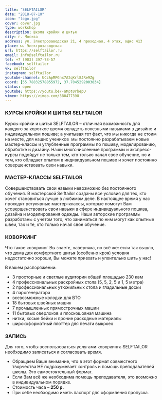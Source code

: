 ```yaml
---
title: "SELFTAILOR"
date: "2018-07-10"
icon: "logo.jpg"
cover: cover.jpg
type: workshop
description: Школа кройки и шитья
city: г. Москва
address: ул. Электрозаводская 21, 4 проходная, 4 этаж, офис 413
place: м. Электрозаводская
url: https://selftailor.ru
email: info@selftailor.ru
tel: +7 (903) 397-78-57
facebook: selftailor
vk: selftailor
instagram: selftailor
youtube-channel: UCzApMFGnx7A2qKrl8JRe9Zg
coord: [55.78832578855972, 37.7045292003834]
status: open
youtube: https://youtu.be/-aMpt0rbepU
vimeo: https://vimeo.com/380477308
---
```


### КУРСЫ КРОЙКИ И ШИТЬЯ SELFTAILOR

Курсы кройки и шитья SELFTAILOR – отличная возможность для каждого за короткое время овладеть полезными навыками в дизайне и индивидуальном пошиве; а учитывая тот факт, что мы никогда не стоим на месте, для наших учеников  мы постоянно разрабатываем новые мастер-классы и углубленные программы по пошиву, моделированию, обработке и дизайну. Наши многочисленные программы и экспресс-курсы подойдут не только тем, кто только начал свое обучение, но и тем, кто обладает опытом в индивидуальном пошиве и хочет постоянно совершенствовать свои навыки.

### МАСТЕР-КЛАССЫ SELFTAILOR

Совершенствовать свои навыки невозможно без постоянного обучения. В мастерской Selftailor созданы все условия для тех, кто хочет становиться лучше в любимом деле. В настоящее время у нас проходят регулярные мастер-классы, которые помогут Вам усовершенствовать свои навыки в сфере индивидуального пошива, дизайна и моделирования одежды. Наши авторские программы разработаны с учетом того, что заниматься по ним могут как опытные швеи, так и те, кто только начал свое обучение.

### КОВОРКИНГ

Что такое коворкинг Вы знаете, наверняка, но всё же: если так вышло, что дома для комфортного шитья (особенно кроя) условия недостаточно хороши, Вы можете приехать и упоительно шить у нас!

В вашем распоряжении:

- 3 просторные и светлые аудитории общей площадью 230 квм
- 4 профессиональных раскройных стола (5, 5, 2, 5 и 1, 5 метра)
- 2 профессиональных утюжильных стола и гладильные доски
- 4 парогенератора
- всевозможные колодки для ВТО
- 18 бытовых швейных машин
- 7 промышленных прямострочных машин
- 11 бытовых оверлоков и плоскошовная машина
- нитки, косые бейки и прочие расходные материалы
- широкоформатный плоттер для печати выкроек

### ЗАПИСЬ

Для того, чтобы воспользоваться услугами коворкинга SELFTAILOR необходимо записаться и согласовать время.

- Обращаем Ваше внимание, что в этот формат совместного творчества НЕ подразумевает контроль и помощь преподавателей школы. Это самостоятельный формат.
- Если Вам всё же необходима помощь преподавателя, это возможно в индивидуальном порядке.
- Стоимость часа – **250 р.**
- При себе необходимо иметь паспорт для оформления пропуска.
